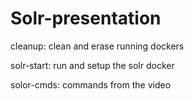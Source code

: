 # Solr-presentation

cleanup: clean and erase running dockers

solr-start: run and setup the solr docker

solor-cmds: commands from the video
